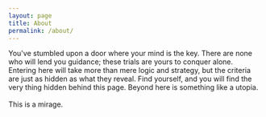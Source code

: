 ```yaml
---
layout: page
title: About
permalink: /about/
---
```



You've stumbled upon a door where your mind is the key.
There are none who will lend you guidance; these trials are yours to conquer alone.
Entering here will take more than mere logic and strategy, but the criteria are just as hidden as what they reveal.
Find yourself, and you will find the very thing hidden behind this page.
Beyond here is something like a utopia.
<br><br>
This is a mirage.

